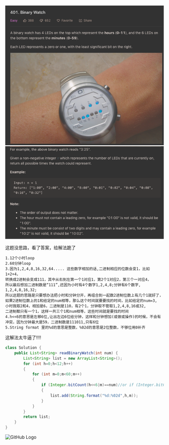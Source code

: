 ![GitHub Logo](/image/401.1.png)
![GitHub Logo](/image/401.2.png)

这题没思路，看了答案，给解法跪了

    1.12个小时loop
    2.60分钟loop
    3.因为1,2,4,8,16,32,64..... 这些数字相加的话,二进制相应的位数会变1，比如1+2+4，
    转换成2进制会变成111，其中从右到左第一个1对应1，第2个1对应2，第三个一对应4，
    所以最后想加二进制数是“111”,还因为小时有4个数字1,2,4,8;分钟有6个数字, 1,2,4,8,16,32;
    所以这题的思路是只要想办法把小时和分钟分开，再组合到一起数2进制位数上有几个1就好了，
    如果2进制位数上的1和给定的num相等，那么这个时间就要要找的时间，比如给定的num=3,
    小时我取2和4，相加是6，二进制是110，有2个1，分钟取不管取1,2,4,8,16或32,
    二进制都只有一个1，这样一共三个1和num相等，这些时间就是要找的时间
    4.h<<6的意思是左移6位,让出左边6位给分钟，这样和分钟想加(或做或操作)的时候，不会有冲突，因为分钟最大是59，二进制数是111011,只有6位
    5.String format 里的%d的意思是整数，%02d的意思是2位整数，不够位用0补齐

这解法太牛逼了!!!!

```java
class Solution {
    public List<String> readBinaryWatch(int num) {
        List<String> list = new ArrayList<String>();
        for (int h=0;h<12;h++)
        {
            for (int m=0;m<60;m++)
            {
                if (Integer.bitCount(h<<6|m)==num)//or if (Integer.bitCount(h*6+m)==num)/
                {
                    list.add(String.format("%d:%02d",h,m));
                }
            }
        }
        return list;
    }
}
```

![GitHub Logo](/image/402.3.png)